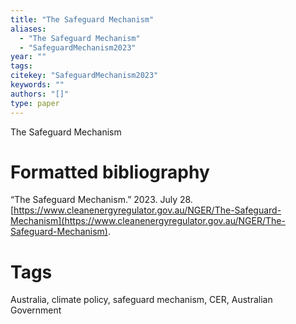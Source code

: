 ```yaml
---
title: "The Safeguard Mechanism"
aliases:
  - "The Safeguard Mechanism"
  - "SafeguardMechanism2023"
year: ""
tags: 
citekey: "SafeguardMechanism2023"
keywords: ""
authors: "[]"
type: paper
---
```

The Safeguard Mechanism

# Formatted bibliography

“The Safeguard Mechanism.” 2023. July 28. [https://www.cleanenergyregulator.gov.au/NGER/The-Safeguard-Mechanism](https://www.cleanenergyregulator.gov.au/NGER/The-Safeguard-Mechanism).


# Tags
Australia, climate policy, safeguard mechanism, CER, Australian Government

